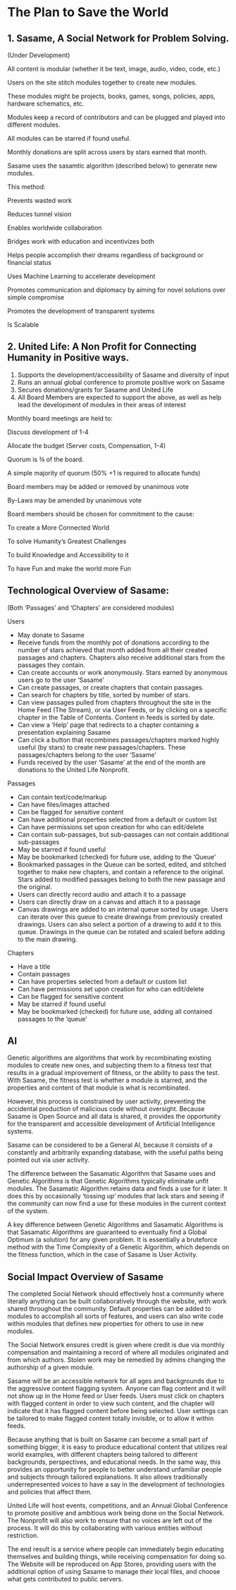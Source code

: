 # The Plan to Save the World

## 1. Sasame, A Social Network for Problem Solving.
(Under Development)

All content is modular (whether it be text, image, audio, video, code, etc.)

Users on the site stitch modules together to create new modules.

These modules might be projects, books, games, songs, policies, apps, hardware schematics, etc.

Modules keep a record of contributors and can be plugged and played into different modules.

All modules can be starred if found useful.

Monthly donations are split across users by stars earned that month.

Sasame uses the sasamtic algorithm (described below) to generate new modules.

This method:

Prevents wasted work

Reduces tunnel vision

Enables worldwide collaboration

Bridges work with education and incentivizes both

Helps people accomplish their dreams regardless of background or financial status

Uses Machine Learning to accelerate development

Promotes communication and diplomacy by aiming for novel solutions over simple compromise

Promotes the development of transparent systems

Is Scalable


## 2. United Life: A Non Profit for Connecting Humanity in Positive ways.

1) Supports the development/accessibility of Sasame and diversity of input 
2) Runs an annual global conference to promote positive work on Sasame
3) Secures donations/grants for Sasame and United Life
4) All Board Members are expected to support the above,
as well as help lead the development of modules in their areas of interest

Monthly board meetings are held to:

Discuss development of 1-4

Allocate the budget (Server costs, Compensation, 1-4)

Quorum is ¾ of the board.

A simple majority of quorum (50% +1 is required to allocate funds)

Board members may be added or removed by unanimous vote

By-Laws may be amended by unanimous vote

Board members should be chosen for commitment to the cause:

To create a More Connected World

To solve Humanity’s Greatest Challenges

To build Knowledge and Accessibility to it

To have Fun and make the world more Fun




## Technological Overview of Sasame:

(Both ‘Passages’ and ‘Chapters’ are considered modules)

Users
* May donate to Sasame
* Receive funds from the monthly pot of donations according to the number of stars achieved that month added from all their created passages and chapters. Chapters also receive additional stars from the passages they contain. 
* Can create accounts or work anonymously. Stars earned by anonymous users go to the user ‘Sasame’
* Can create passages, or create chapters that contain passages.
* Can search for chapters by title, sorted by number of stars.
* Can view passages pulled from chapters throughout the site in the Home Feed (The Stream), or via User Feeds, or by clicking on a specific chapter in the Table of Contents. Content in feeds is sorted by date.
* Can view a ‘Help’ page that redirects to a chapter containing a presentation explaining Sasame
* Can click a button that recombines passages/chapters marked highly useful (by stars) to create new passages/chapters. These passages/chapters belong to the user ‘Sasame’
* Funds received by the user ‘Sasame’ at the end of the month are donations to the United Life Nonprofit.

Passages
* Can contain text/code/markup
* Can have files/images attached
* Can be flagged for sensitive content
* Can have additional properties selected from a default or custom list
* Can have permissions set upon creation for who can edit/delete
* Can contain sub-passages, but sub-passages can not contain additional sub-passages
* May be starred if found useful
* May be bookmarked (checked) for future use, adding to the ‘Queue’
* Bookmarked passages in the Queue can be sorted, edited, and stitched together to make new chapters, and contain a reference to the original. Stars added to modified passages belong to both the new passage and the original.
* Users can directly record audio and attach it to a passage
* Users can directly draw on a canvas and attach it to a passage
* Canvas drawings are added to an internal queue sorted by usage. Users can iterate over this queue to create drawings from previously created drawings. Users can also select a portion of a drawing to add it to this queue. Drawings in the queue can be rotated and scaled before adding to the main drawing.

Chapters
* Have a title
* Contain passages
* Can have properties selected from a default or custom list
* Can have permissions set upon creation for who can edit/delete
* Can be flagged for sensitive content
* May be starred if found useful
* May be bookmarked (checked) for future use, adding all contained passages to the ‘queue’

## AI

Genetic algorithms are algorithms that work by recombinating existing modules to create new ones, and subjecting them to a fitness test that results in a gradual improvement of fitness, or the ability to pass the test. With Sasame, the fitness test is whether a module is starred, and the properties and content of that module is what is recombinated. 

However, this process is constrained by user activity, preventing the accidental production of malicious code without oversight. Because Sasame is Open Source and all data is shared, it provides the opportunity for the transparent and accessible development of Artificial Intelligence systems.

Sasame can be considered to be a General AI, because it consists of a constantly and arbitrarily expanding database, with the useful paths being pointed out via user activity.

The difference between the Sasamatic Algorithm that Sasame uses and Genetic Algorithms is that Genetic Algorithms typically eliminate unfit modules. The Sasamatic Algorithm retains data and finds a use for it later. It does this by occasionally ‘tossing up’ modules that lack stars and seeing if the community can now find a use for these modules in the current context of the system.

A key difference between Genetic Algorithms and Sasamatic Algorithms is that Sasamatic Algorithms are guaranteed to eventually find a Global Optimum (a solution) for any given problem. It is essentially a bruteforce method with the Time Complexity of a Genetic Algorithm, which depends on the fitness function, which in the case of Sasame is User Activity.



## Social Impact Overview of Sasame

The completed Social Network should effectively host a community where literally anything can be built collaboratively through the website, with work shared throughout the community. Default properties can be added to modules to accomplish all sorts of features, and users can also write code within modules that defines new properties for others to use in new modules.

The Social Network ensures credit is given where credit is due via monthly compensation and maintaining a record of where all modules originated and from which authors. Stolen work may be remedied by admins changing the authorship of a given module. 

Sasame will be an accessible network for all ages and backgrounds due to the aggressive content flagging system. Anyone can flag content and it will not show up in the Home feed or User feeds. Users must click on chapters with flagged content in order to view such content, and the chapter will indicate that it has flagged content before being selected. User settings can be tailored to make flagged content totally invisible, or to allow it within feeds.

Because anything that is built on Sasame can become a small part of something bigger, it is easy to produce educational content that utilizes real world examples, with different chapters being tailored to different backgrounds, perspectives, and educational needs. In the same way, this provides an opportunity for people to better understand unfamiliar people and subjects through tailored explanations. It also allows traditionally underrepresented voices to have a say in the development of technologies and policies that affect them.

United Life will host events, competitions, and an Annual Global Conference to promote positive and ambitious work being done on the Social Network. The Nonprofit will also work to ensure that no voices are left out of the process. It will do this by collaborating with various entities without restriction.

The end result is a service where people can immediately begin educating themselves and building things, while receiving compensation for doing so. The Website will be reproduced on App Stores, providing users with the additional option of using Sasame to manage their local files, and choose what gets contributed to public servers.

